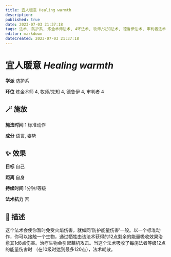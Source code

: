 ```yaml
---
title: 宜人暖意 Healing warmth
description: 
published: true
date: 2023-07-03 21:37:18
tags: 法术, 防护系, 炼金术师法术, 4环法术, 牧师/先知法术, 德鲁伊法术, 审判者法术
editor: markdown
dateCreated: 2023-07-03 21:37:18
---
```


# **宜人暖意** *Healing warmth*

**学派** 防护系 

**环位** 炼金术师 4, 牧师/先知 4, 德鲁伊 4, 审判者 4

## 🪄 施放

**施法时间** 1 标准动作

**成分** 语言, 姿势

## ✨ 效果 

**目标** 自己 

**距离** 自身  

**持续时间** 1分钟/等级 

**法术抗力** 否

## 📖 描述

这个法术会使你暂时免受火焰伤害，就如同‘防护能量伤害’一般。以一个标准动作，你可以接触一个生物，通过牺牲由该法术获得的12点剩余的能量吸收效果治愈其1d8点伤害。治疗生物会引起藉机攻击。当这个法术吸收了每施法者等级12点的能量伤害时 （在10级时达到最多120点），法术耗散。
    